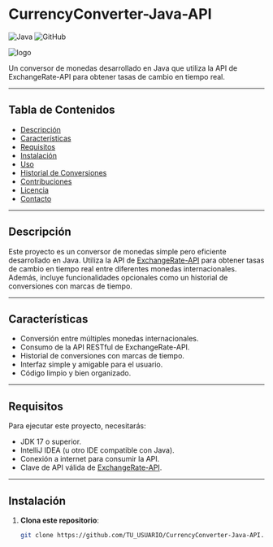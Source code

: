 # CurrencyConverter-Java-API

![Java](https://img.shields.io/badge/Java-ED8B00?style=for-the-badge&logo=java&logoColor=white)
![GitHub](https://img.shields.io/badge/GitHub-100000?style=for-the-badge&logo=github&logoColor=white)

![logo](https://github.com/user-attachments/assets/ecef76d3-bb0f-45cf-be0c-d3eff65a2e06)

Un conversor de monedas desarrollado en Java que utiliza la API de ExchangeRate-API para obtener tasas de cambio en tiempo real.

---

## Tabla de Contenidos 

- [Descripción](#descripción)
- [Características](#características)
- [Requisitos](#requisitos)
- [Instalación](#instalación)
- [Uso](#uso)
- [Historial de Conversiones](#historial-de-conversiones)
- [Contribuciones](#contribuciones)
- [Licencia](#licencia)
- [Contacto](#contacto)

---

## Descripción

Este proyecto es un conversor de monedas simple pero eficiente desarrollado en Java. Utiliza la API de [ExchangeRate-API](https://www.exchangerate-api.com/)  para obtener tasas de cambio en tiempo real entre diferentes monedas internacionales. Además, incluye funcionalidades opcionales como un historial de conversiones con marcas de tiempo.

---

## Características

- Conversión entre múltiples monedas internacionales.
- Consumo de la API RESTful de ExchangeRate-API.
- Historial de conversiones con marcas de tiempo.
- Interfaz simple y amigable para el usuario.
- Código limpio y bien organizado.

---

## Requisitos

Para ejecutar este proyecto, necesitarás:

- JDK 17 o superior.
- IntelliJ IDEA (u otro IDE compatible con Java).
- Conexión a internet para consumir la API.
- Clave de API válida de [ExchangeRate-API](https://www.exchangerate-api.com/). 

---

## Instalación

1. **Clona este repositorio**:
   ```bash
   git clone https://github.com/TU_USUARIO/CurrencyConverter-Java-API.git 
